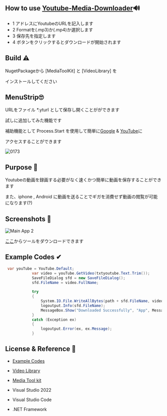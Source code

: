 ## How to use [Youtube-Media-Downloader](https://github.com/Pop-Apple/Youtube-Media-Downloader)🔊

* 1 アドレスにYoutubeのURLを記入します
* 2 Formatを(.mp3)か(.mp4)か選択します
* 3 保存先を指定します
* 4 ボタンをクリックするとダウンロードが開始されます

## Build ⚠

NugetPackageから [MediaToolKit] と [VideoLibrary] を

インストールしてください

## MenuStrip🙄
URLをファイル *.yturl として保存し開くことがができます

試しに追加してみた機能です

補助機能として Process.Start を使用して簡単に[Google](https://www.google.com/) & [YouTube](https://www.youtube.com/)に

アクセスすることができます

![0173](https://user-images.githubusercontent.com/101918076/173852565-f095169d-4ef6-4ebd-a71a-6b9654d295ee.jpg)

## Purpose 🚗

Youtubeの動画を録画する必要がなく速くかつ簡単に動画を保存することができます

また、iphone , Android に動画を送ることでギガを消費せず動画の閲覧が可能になります(?)

## Screenshots 🎨
![Main App 2](https://user-images.githubusercontent.com/101918076/173849837-3bd48277-ff6d-4fce-9d5f-5e6a9dee65dc.jpg)

[ここ]()からツールをダウンロードできます

## Example Codes ✔
````csharp
 var youTube = YouTube.Default;
            var video = youTube.GetVideo(txtyoutube.Text.Trim());
            SaveFileDialog sfd = new SaveFileDialog();
            sfd.FileName = video.FullName;
 
            try
            {
                System.IO.File.WriteAllBytes(path + sfd.FileName, video.GetBytes());
                logoutput.Info(sfd.FileName);
                MessageBox.Show("Downloaded Successfully", "App", MessageBoxButtons.OK, MessageBoxIcon.Information);
            }
            catch (Exception ex)
            {
                logoutput.Error(ex, ex.Message);
            }
````

## License & Reference 🌺

* [Example Codes](https://www.engineer-walk.com/programming/videolibrary-youtube-csharp/)
* [Video Library](https://www.nuget.org/packages/VideoLibrary/)
* [Media Tool kit](https://www.nuget.org/packages/MediaToolkit/)

* Visual Studio 2022
* Visual Studio Code
* .NET Framework
